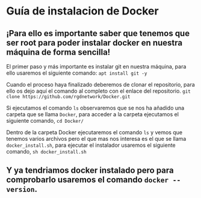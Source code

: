# Guía de instalacion de Docker

## ¡Para ello es importante saber que tenemos que ser root para poder instalar docker en nuestra máquina de forma sencilla!

El primer paso y más importante es instalar git en nuestra máquina, para ello usaremos el siguiente comando: ```apt install git -y```

Cuando el proceso haya finalizado deberemos de clonar el repositorio, para ello os dejo aquí el comando al completo con el enlace del repositorio. ```git clone https://github.com/rgdnetwork/Docker.git```

Si ejecutamos el comando ```ls``` observaremos que se nos ha añadido una carpeta que se llama ```Docker```, para acceder a la carpeta ejecutamos el siguiente comando, ```cd Docker/```

Dentro de la carpeta Docker ejecutaremos el comando ```ls``` y vemos que tenemos varios archivos pero el que mas nos interesa es el que se llama ```docker_install.sh```, para ejecutar el instalador usaremos el siguiente comando, ```sh docker_install.sh```

## Y ya tendriamos docker instalado pero para comprobarlo usaremos el comando ```docker --version```.

